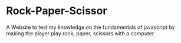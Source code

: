 # Rock-Paper-Scissor
A Website to test my knowledge on the fundamentals of javascript by making the player play rock, paper, scissors with a computer.